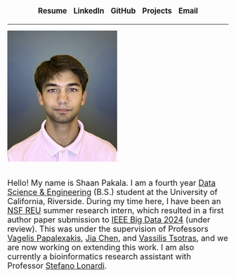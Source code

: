 <style>
  .nav-links {
    font-size: 1.2em;
    text-align: center;
    display: flex;
    flex-wrap: wrap;
    justify-content: center;
    gap: 15px;
    margin-bottom: 20px;
  }
  
  .nav-links a {
    text-decoration: none;
    font-weight: bold;
  }
  
  .content {
    display: flex;
    flex-wrap: wrap;
    align-items: flex-start;
    gap: 20px;
  }
  
  .profile-img {
    width: 100%;
    max-width: 250px;
    height: auto;
  }
  
  .bio {
    flex: 1;
    min-width: 300px;
    font-size: 18px;
  }
  
  @media (max-width: 768px) {
    .nav-links {
      font-size: 1em;
    }
    
    .bio {
      font-size: 16px;
    }
  }
</style>

<div class="nav-links">
  <a href="https://shaanpakala.github.io/resume.pdf" target="_blank">Resume</a>
  <a href="https://www.linkedin.com/in/shaan-pakala-b91024210/" target="_blank">LinkedIn</a>
  <a href="https://github.com/shaanpakala" target="_blank">GitHub</a>
  <a href="https://shaanpakala.github.io/Projects/" target="_blank">Projects</a>
  <a href="mailto:shaan.pakala@gmail.com">Email</a>
</div>

<hr>

<div class="content">
  <img class="profile-img" src="images/picture_of_me.jpg" alt="Shaan Pakala">
  <p class="bio">
    Hello! My name is Shaan Pakala. I am a fourth year <a href="https://datascience.ucr.edu/">Data Science & Engineering</a> (B.S.) student at the University of California, Riverside. During my time here, I have been an <a href="https://www.nsf.gov/awardsearch/showAward?AWD_ID=2244480&HistoricalAwards=false">NSF REU</a> summer research intern, which resulted in a first author paper submission to <a href="https://www3.cs.stonybrook.edu/~ieeebigdata2024/" target="_blank">IEEE Big Data 2024</a> (under review). This was under the supervision of Professors <a href="https://www.cs.ucr.edu/~epapalex/">Vagelis Papalexakis</a>, <a href="https://sites.google.com/view/jiachen-research/home">Jia Chen</a>, and <a href="https://www.cs.ucr.edu/~tsotras/">Vassilis Tsotras</a>, and we are now working on extending this work. I am also currently a bioinformatics research assistant with Professor <a href="https://www.cs.ucr.edu/~stelo/">Stefano Lonardi</a>.
  </p>
</div>
